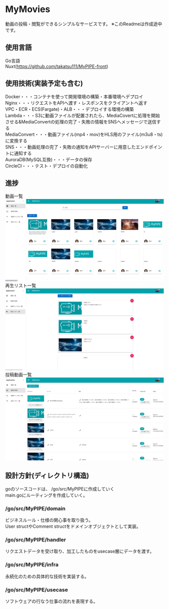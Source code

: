 # MyMovies
動画の投稿・閲覧ができるシンプルなサービスです。
※このReadmeは作成途中です。
## 使用言語
Go言語  
Nuxt(https://github.com/takatsu111/MyPIPE-front)

## 使用技術(実装予定も含む)
Docker・・・コンテナを使って開発環境の構築・本番環境へデプロイ  
Nginx・・・リクエストをAPIへ渡す・レスポンスをクライアントへ返す  
VPC・ECR・ECS(Fargate)・ALB・・・デプロイする環境の構築  
Lambda・・・S3に動画ファイルが配置されたら、MediaCovertに処理を開始させる&MediaConvertの処理の完了・失敗の情報をSNSへメッセージで送信する  
MediaConvert・・・動画ファイル(mp4・mov)をHLS用のファイル(m3u8・ts)に変換する  
SNS・・・動画処理の完了・失敗の通知をAPIサーバーに用意したエンドポイントに通知する  
AuroraDB(MySQL互換)・・・データの保存  
CircleCI・・・テスト・デプロイの自動化

## 進捗
動画一覧  
![動画一覧](ReadmeImages/Movies.png)  
再生リスト一覧  
![再生リスト一覧](ReadmeImages/PlayLists.png)  
投稿動画一覧  
![投稿動画一覧](ReadmeImages/UploadMoviesList.png)


## 設計方針(ディレクトリ構造)
goのソースコードは、 /go/src/MyPIPEに作成していく  
main.goにルーティングを作成していく。
### /go/src/MyPIPE/domain
ビジネスルール・仕様の関心事を取り扱う。  
User structやComment structをドメインオブジェクトとして実装。

### /go/src/MyPIPE/handler
リクエストデータを受け取り、加工したものをusecase層にデータを渡す。

### /go/src/MyPIPE/infra
永続化のための具体的な技術を実装する。

### /go/src/MyPIPE/usecase
ソフトウェアの行なう仕事の流れを表現する。
